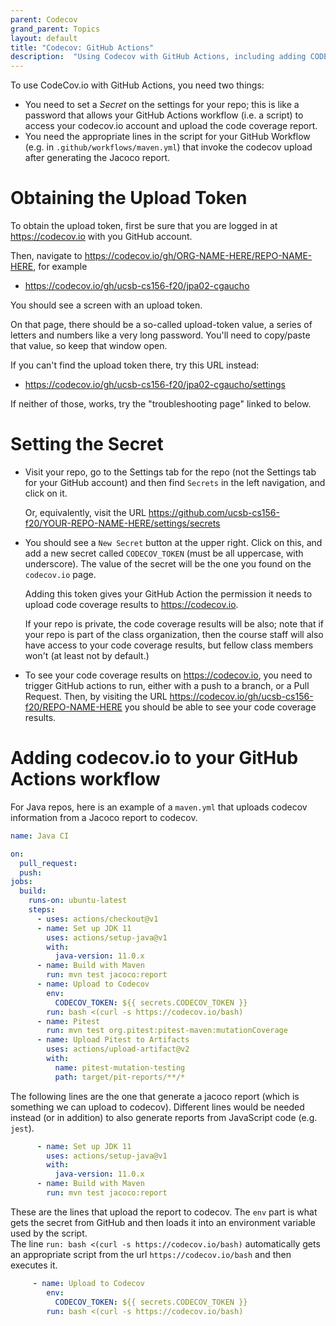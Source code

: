 ```yaml
---
parent: Codecov
grand_parent: Topics
layout: default
title: "Codecov: GitHub Actions"
description:  "Using Codecov with GitHub Actions, including adding CODECOV_TOKEN secret"
---
```


To use CodeCov.io with GitHub Actions, you need two things:


* You need to set a *Secret* on the settings for your repo; this is like a password that allows
  your GitHub Actions workflow (i.e. a script) to access your codecov.io account and upload the 
  code coverage report.
* You need the appropriate lines in the script for your GitHub Workflow (e.g. in `.github/workflows/maven.yml`)
  that invoke the codecov upload after generating the Jacoco report.
  
# Obtaining the Upload Token

To obtain the upload token, first be sure that you are logged in at <https://codecov.io> with you GitHub account.

Then, navigate to <https://codecov.io/gh/ORG-NAME-HERE/REPO-NAME-HERE>, for example
* <https://codecov.io/gh/ucsb-cs156-f20/jpa02-cgaucho>

You should see a screen with an upload token.   

On that page, there should be a so-called upload-token value, a series of letters and numbers like a 
very long password. You'll need to copy/paste that value, so keep that window open.

If you can't find the upload token there,  try this URL instead:
* <https://codecov.io/gh/ucsb-cs156-f20/jpa02-cgaucho/settings>

If neither of those, works, try the "troubleshooting page" linked to below.

# Setting the Secret

* Visit your repo, go to the Settings tab for the repo (not the Settings tab for your GitHub account)
  and then find `Secrets` in the left navigation, and click on it.

  Or, equivalently, visit the URL <https://github.com/ucsb-cs156-f20/YOUR-REPO-NAME-HERE/settings/secrets>

* You should see a `New Secret` button at the upper right.  Click on this, and add a new secret
  called `CODECOV_TOKEN` (must be all uppercase, with underscore).   The value of the secret
  will be the one you found on the `codecov.io` page.

  Adding this token gives your GitHub Action the permission it needs to upload
  code coverage results to <https://codecov.io>.

  If your repo is private, the code coverage results will be also; note that if your
  repo is part of the class organization, then the course staff will also have access
  to your code coverage results, but fellow class members won't (at least not by default.)
  
* To see your code coverage results on <https://codecov.io>, you need to trigger GitHub
  actions to run, either with a push to a branch, or a Pull Request.  Then, by visiting
  the URL <https://codecov.io/gh/ucsb-cs156-f20/REPO-NAME-HERE> you should be able to
  see your code coverage results.

# Adding codecov.io to your GitHub Actions workflow

For Java repos, here is an example of a `maven.yml` that uploads codecov information from
a Jacoco report to codecov.

```yml
name: Java CI

on:
  pull_request:
  push:
jobs:
  build:
    runs-on: ubuntu-latest
    steps:
      - uses: actions/checkout@v1
      - name: Set up JDK 11
        uses: actions/setup-java@v1
        with:
          java-version: 11.0.x
      - name: Build with Maven
        run: mvn test jacoco:report
      - name: Upload to Codecov
        env:
          CODECOV_TOKEN: ${{ secrets.CODECOV_TOKEN }}
        run: bash <(curl -s https://codecov.io/bash)
      - name: Pitest
        run: mvn test org.pitest:pitest-maven:mutationCoverage
      - name: Upload Pitest to Artifacts
        uses: actions/upload-artifact@v2
        with:
          name: pitest-mutation-testing
          path: target/pit-reports/**/*  
```

The following lines are the one that generate a jacoco report (which is something we can upload to codecov). Different lines would be needed instead (or in addition) to also generate reports from JavaScript code (e.g. `jest`).

```yaml
      - name: Set up JDK 11
        uses: actions/setup-java@v1
        with:
          java-version: 11.0.x
      - name: Build with Maven
        run: mvn test jacoco:report
```

These are the lines that upload the report to codecov.  The `env` part is what gets the secret from 
GitHub and then loads it into an environment variable used by the script.   
The line `run: bash <(curl -s https://codecov.io/bash)` automatically gets an appropriate script from
the url `https://codecov.io/bash` and then executes it.

```yaml
     - name: Upload to Codecov
        env:
          CODECOV_TOKEN: ${{ secrets.CODECOV_TOKEN }}
        run: bash <(curl -s https://codecov.io/bash)
```
